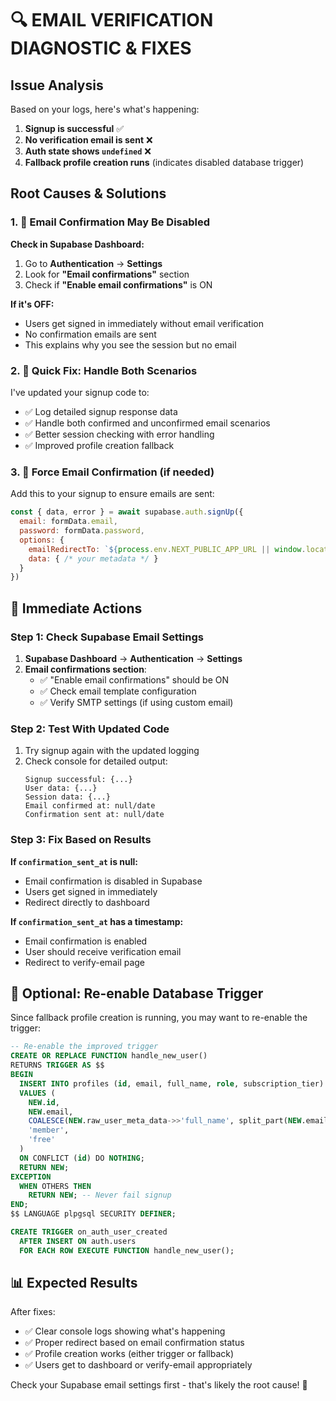 # 🔍 EMAIL VERIFICATION DIAGNOSTIC & FIXES

## Issue Analysis

Based on your logs, here's what's happening:

1. **Signup is successful** ✅
2. **No verification email is sent** ❌
3. **Auth state shows `undefined`** ❌
4. **Fallback profile creation runs** (indicates disabled database trigger)

## Root Causes & Solutions

### 1. 🚨 **Email Confirmation May Be Disabled**

**Check in Supabase Dashboard:**
1. Go to **Authentication** → **Settings**
2. Look for **"Email confirmations"** section
3. Check if **"Enable email confirmations"** is ON

**If it's OFF:**
- Users get signed in immediately without email verification
- No confirmation emails are sent
- This explains why you see the session but no email

### 2. 🔧 **Quick Fix: Handle Both Scenarios**

I've updated your signup code to:
- ✅ Log detailed signup response data
- ✅ Handle both confirmed and unconfirmed email scenarios
- ✅ Better session checking with error handling
- ✅ Improved profile creation fallback

### 3. 📧 **Force Email Confirmation (if needed)**

Add this to your signup to ensure emails are sent:

```javascript
const { data, error } = await supabase.auth.signUp({
  email: formData.email,
  password: formData.password,
  options: {
    emailRedirectTo: `${process.env.NEXT_PUBLIC_APP_URL || window.location.origin}/dashboard`,
    data: { /* your metadata */ }
  }
})
```

## 🎯 **Immediate Actions**

### Step 1: Check Supabase Email Settings
1. **Supabase Dashboard** → **Authentication** → **Settings**
2. **Email confirmations section**:
   - ✅ "Enable email confirmations" should be ON
   - ✅ Check email template configuration
   - ✅ Verify SMTP settings (if using custom email)

### Step 2: Test With Updated Code
1. Try signup again with the updated logging
2. Check console for detailed output:
   ```
   Signup successful: {...}
   User data: {...}
   Session data: {...}
   Email confirmed at: null/date
   Confirmation sent at: null/date
   ```

### Step 3: Fix Based on Results

**If `confirmation_sent_at` is null:**
- Email confirmation is disabled in Supabase
- Users get signed in immediately
- Redirect directly to dashboard

**If `confirmation_sent_at` has a timestamp:**
- Email confirmation is enabled
- User should receive verification email
- Redirect to verify-email page

## 🔧 **Optional: Re-enable Database Trigger**

Since fallback profile creation is running, you may want to re-enable the trigger:

```sql
-- Re-enable the improved trigger
CREATE OR REPLACE FUNCTION handle_new_user()
RETURNS TRIGGER AS $$
BEGIN
  INSERT INTO profiles (id, email, full_name, role, subscription_tier)
  VALUES (
    NEW.id,
    NEW.email,
    COALESCE(NEW.raw_user_meta_data->>'full_name', split_part(NEW.email, '@', 1)),
    'member',
    'free'
  )
  ON CONFLICT (id) DO NOTHING;
  RETURN NEW;
EXCEPTION
  WHEN OTHERS THEN
    RETURN NEW; -- Never fail signup
END;
$$ LANGUAGE plpgsql SECURITY DEFINER;

CREATE TRIGGER on_auth_user_created
  AFTER INSERT ON auth.users
  FOR EACH ROW EXECUTE FUNCTION handle_new_user();
```

## 📊 **Expected Results**

After fixes:
- ✅ Clear console logs showing what's happening
- ✅ Proper redirect based on email confirmation status
- ✅ Profile creation works (either trigger or fallback)
- ✅ Users get to dashboard or verify-email appropriately

Check your Supabase email settings first - that's likely the root cause! 🎯